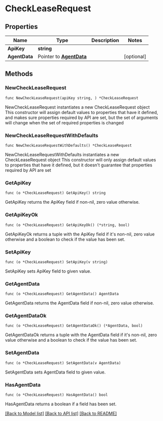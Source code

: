 # CheckLeaseRequest

## Properties

Name | Type | Description | Notes
------------ | ------------- | ------------- | -------------
**ApiKey** | **string** |  | 
**AgentData** | Pointer to [**AgentData**](AgentData.md) |  | [optional] 

## Methods

### NewCheckLeaseRequest

`func NewCheckLeaseRequest(apiKey string, ) *CheckLeaseRequest`

NewCheckLeaseRequest instantiates a new CheckLeaseRequest object
This constructor will assign default values to properties that have it defined,
and makes sure properties required by API are set, but the set of arguments
will change when the set of required properties is changed

### NewCheckLeaseRequestWithDefaults

`func NewCheckLeaseRequestWithDefaults() *CheckLeaseRequest`

NewCheckLeaseRequestWithDefaults instantiates a new CheckLeaseRequest object
This constructor will only assign default values to properties that have it defined,
but it doesn't guarantee that properties required by API are set

### GetApiKey

`func (o *CheckLeaseRequest) GetApiKey() string`

GetApiKey returns the ApiKey field if non-nil, zero value otherwise.

### GetApiKeyOk

`func (o *CheckLeaseRequest) GetApiKeyOk() (*string, bool)`

GetApiKeyOk returns a tuple with the ApiKey field if it's non-nil, zero value otherwise
and a boolean to check if the value has been set.

### SetApiKey

`func (o *CheckLeaseRequest) SetApiKey(v string)`

SetApiKey sets ApiKey field to given value.


### GetAgentData

`func (o *CheckLeaseRequest) GetAgentData() AgentData`

GetAgentData returns the AgentData field if non-nil, zero value otherwise.

### GetAgentDataOk

`func (o *CheckLeaseRequest) GetAgentDataOk() (*AgentData, bool)`

GetAgentDataOk returns a tuple with the AgentData field if it's non-nil, zero value otherwise
and a boolean to check if the value has been set.

### SetAgentData

`func (o *CheckLeaseRequest) SetAgentData(v AgentData)`

SetAgentData sets AgentData field to given value.

### HasAgentData

`func (o *CheckLeaseRequest) HasAgentData() bool`

HasAgentData returns a boolean if a field has been set.


[[Back to Model list]](../README.md#documentation-for-models) [[Back to API list]](../README.md#documentation-for-api-endpoints) [[Back to README]](../README.md)


